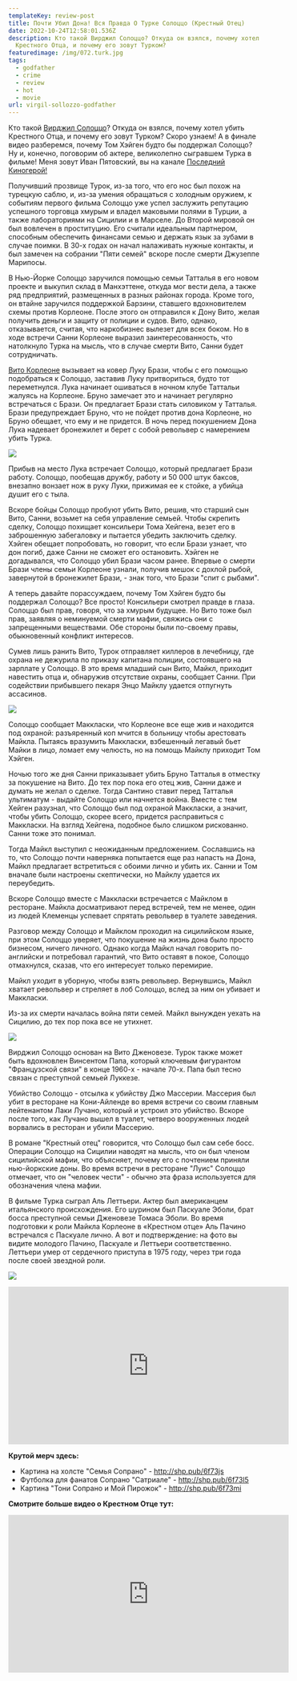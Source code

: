 ```yaml
---
templateKey: review-post
title: Почти Убил Дона! Вся Правда О Турке Солоццо (Крестный Отец)
date: 2022-10-24T12:58:01.536Z
description: Кто такой Вирджил Солоццо? Откуда он взялся, почему хотел убить
  Крестного Отца, и почему его зовут Турком?
featuredimage: /img/072.turk.jpg
tags:
  - godfather
  - crime
  - review
  - hot
  - movie
url: virgil-sollozzo-godfather
---
```

Кто такой [Вирджил Солоццо](https://youtu.be/dM5PkspbODc)? Откуда он взялся, почему хотел убить Крестного Отца, и почему его зовут Турком? Скоро узнаем! А в финале видео разберемся, почему Том Хэйген будто бы поддержал Солоццо? Ну и, конечно, поговорим об актере, великолепно сыгравшем Турка в фильме! Меня зовут Иван Пятовский, вы на канале [Последний Киногерой!](https://www.youtube.com/c/%D0%9F%D0%BE%D1%81%D0%BB%D0%B5%D0%B4%D0%BD%D0%B8%D0%B9%D0%9A%D0%B8%D0%BD%D0%BE%D0%B3%D0%B5%D1%80%D0%BE%D0%B9)

Получивший прозвище Турок, из-за того, что его нос был похож на турецкую саблю, и, из-за умения обращаться с холодным оружием, к событиям первого фильма Солоццо уже успел заслужить репутацию успешного торговца хмурым и владел маковыми полями в Турции, а также лабораториями на Сицилии и в Марселе. До Второй мировой он был вовлечен в проституцию. Его считали идеальным партнером, способным обеспечить финансами семью и держать язык за зубами в случае поимки. В 30-х годах он начал налаживать нужные контакты, и был замечен на собрании "Пяти семей" вскоре после смерти Джузеппе Марипосы.

В Нью-Йорке Солоццо заручился помощью семьи Татталья в его новом проекте и выкупил склад в Манхэттене, откуда мог вести дела, а также ряд предприятий, размещенных в разных районах города. Кроме того, он втайне заручился поддержкой Барзини, ставшего вдохновителем схемы против Корлеоне. После этого он отправился к Дону Вито, желая получить деньги и защиту от полиции и судов. Вито, однако, отказывается, считая, что наркобизнес вылезет для всех боком. Но в ходе встречи Санни Корлеоне выразил заинтересованность, что натолкнуло Турка на мысль, что в случае смерти Вито, Санни будет сотрудничать.

[Вито Корлеоне](https://youtu.be/wbzI6pJl38U) вызывает на ковер Луку Брази, чтобы с его помощью подобраться к Солоццо, заставив Луку притвориться, будто тот переметнулся. Лука начинает ошиваться в ночном клубе Таттальи жалуясь на Корлеоне. Бруно замечает это и начинает регулярно встречаться с Брази. Он предлагает Брази стать силовиком у Татталья. Брази предупреждает Бруно, что не пойдет против дона Корлеоне, но Бруно обещает, что ему и не придется. В ночь перед покушением Дона Лука надевает бронежилет и берет с собой револьвер с намерением убить Турка.

![](/img/072.turk.sollozzo.00_00_02_22.still001.png)

Прибыв на место Лука встречает Солоццо, который предлагает Брази работу. Солоццо, пообещав дружбу, работу и 50 000 штук баксов, внезапно вонзает нож в руку Луки, прижимая ее к стойке, а убийца душит его с тыла.

Вскоре бойцы Солоццо пробуют убить Вито, решив, что старший сын Вито, Санни, возьмет на себя управление семьей. Чтобы скрепить сделку, Солоццо похищает консильери Тома Хейгена, везет его в заброшенную забегаловку и пытается убедить заключить сделку. Хэйген обещает попробовать, но говорит, что если Брази узнает, что дон погиб, даже Санни не сможет его остановить. Хэйген не догадывался, что Солоццо убил Брази часом ранее. Впервые о смерти Брази члены семьи Корлеоне узнали, получив мешок с дохлой рыбой, завернутой в бронежилет Брази, - знак того, что Брази "спит с рыбами".

А теперь давайте порассуждаем, почему Том Хэйген будто бы поддержал Солоццо? Все просто! Консильери смотрел правде в глаза. Солоццо был прав, говоря, что за хмурым будущее. Но Вито тоже был прав, заявляя о неминуемой смерти мафии, свяжись они с запрещенными веществами. Обе стороны были по-своему правы, обыкновенный конфликт интересов.

Сумев лишь ранить Вито, Турок отправляет киллеров в лечебницу, где охрана не дежурила по приказу капитана полиции, состоявшего на зарплате у Солоццо. В это время младший сын Вито, Майкл, приходит навестить отца и, обнаружив отсутствие охраны, сообщает Санни. При содействии прибывшего пекаря Энцо Майклу удается отпугнуть ассасинов.

![](/img/072.turk.sollozzo.00_04_38_09.still002.png)

Солоццо сообщает Маккласки, что Корлеоне все еще жив и находится под охраной: разъяренный коп мчится в больницу чтобы арестовать Майкла. Пытаясь вразумить Маккласки, взбешенный легавый бьет Майки в лицо, ломает ему челюсть, но на помощь Майклу приходит Том Хэйген.

Ночью того же дня Санни приказывает убить Бруно Татталья в отместку за покушение на Вито. До тех пор пока его отец жив, Санни даже и думать не желал о сделке. Тогда Сантино ставит перед Татталья ультиматум - выдайте Солоццо или начнется война. Вместе с тем Хейген разузнал, что Солоццо был под охраной Маккласки, а значит, чтобы убить Солоццо, скорее всего, придется расправиться с Маккласки. На взгляд Хейгена, подобное было слишком рискованно. Санни тоже это понимал.

Тогда Майкл выступил с неожиданным предложением. Сославшись на то, что Солоццо почти наверняка попытается еще раз напасть на Дона, Майкл предлагает встретиться с обоими лично и убить их. Санни и Том вначале были настроены скептически, но Майклу удается их переубедить.

Вскоре Солоццо вместе с Маккласки встречается с Майклом в ресторане. Майкла досматривают перед встречей, тем не менее, один из людей Клеменцы успевает спрятать револьвер в туалете заведения.

Разговор между Солоццо и Майклом проходил на сицилийском языке, при этом Солоццо уверяет, что покушение на жизнь дона было просто бизнесом, ничего личного. Однако когда Майкл начал говорить по-английски и потребовал гарантий, что Вито оставят в покое, Солоццо отмахнулся, сказав, что его интересует только  перемирие.

Майкл уходит в уборную, чтобы взять револьвер. Вернувшись, Майкл хватает револьвер и стреляет в лоб Солоццо, вслед за ним он убивает и Маккласки.

Из-за их смерти началась война пяти семей. Майкл вынужден уехать на Сицилию, до тех пор пока все не утихнет.

![](/img/072.turk.sollozzo.00_06_29_21.still003.png)

Вирджил Солоццо основан на Вито Дженовезе. Турок также может быть вдохновлен Винсентом Папа, который ключевым фигурантом "Французской связи" в конце 1960-х - начале 70-х. Папа был тесно связан с преступной семьей Луккезе.

Убийство Солоццо - отсылка к убийству Джо Массерии. Массерия был убит в ресторане на Кони-Айленде во время встречи со своим главным лейтенантом Лаки Лучано, который и устроил это убийство. Вскоре после того, как Лучано вышел в туалет, четверо вооруженных людей ворвались в ресторан и убили Массерию.

В романе "Крестный отец" говорится, что Солоццо был сам себе босс. Операции Солоццо на Сицилии наводят на мысль, что он был членом сицилийской мафии, что объясняет, почему его с почтением приняли нью-йоркские доны. Во время встречи в ресторане "Луис" Солоццо отмечает, что он "человек чести" - обычно эта фраза используется для обозначения члена мафии.

В фильме Турка сыграл Аль Леттьери. Актер был американцем итальянского происхождения. Его шурином был Паскуале Эболи, брат босса преступной семьи Дженовезе Томаса Эболи. Во время подготовки к роли Майкла Корлеоне в «Крестном отце» Аль Пачино встречался с Паскуале лично. А вот и подтверждение: на фото вы видите молодого Пачино, Паскуале и Леттьери соответственно. Леттьери умер от сердечного приступа в 1975 году, через три года после своей звездной роли.

![](/img/072.turk.sollozzo.00_08_40_01.still004.png)

<div class="video-container"><iframe width="560" height="315" src="https://www.youtube.com/embed/i_22_1KN0n4" title="YouTube video player" frameborder="0" allow="accelerometer; autoplay; clipboard-write; encrypted-media; gyroscope; picture-in-picture" allowfullscreen></iframe></div>

**Крутой мерч здесь:**

* Картина на холсте "Семья Сопрано" - http://shp.pub/6f73js
* Футболка для фанатов Сопрано "Сатриале" - http://shp.pub/6f73l5
* Картина "Тони Сопрано и Мой Пирожок" - http://shp.pub/6f73mi

**С﻿мотрите больше видео о Крестном Отце тут:**

<div class="video-container"><iframe width="560" height="315" src="https://www.youtube.com/embed/dM5PkspbODc" title="YouTube video player" frameborder="0" allow="accelerometer; autoplay; clipboard-write; encrypted-media; gyroscope; picture-in-picture" allowfullscreen></iframe></div>